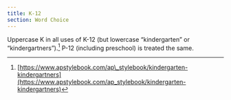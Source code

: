 ```yaml
---
title: K-12
section: Word Choice
---
```

Uppercase K in all uses of K-12 (but lowercase “kindergarten” or “kindergartners”).[^53] P-12 (including preschool) is treated the same.


[^53]: [https://www.apstylebook.com/ap\_stylebook/kindergarten-kindergartners](https://www.apstylebook.com/ap_stylebook/kindergarten-kindergartners)